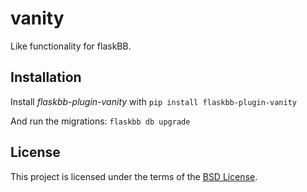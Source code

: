 vanity
======


Like functionality for flaskBB.


Installation
------------

Install *flaskbb-plugin-vanity* with
``pip install flaskbb-plugin-vanity``

And run the migrations:
``flaskbb db upgrade``


License
-------
This project is licensed under the terms of the [BSD License](/LICENSE).

